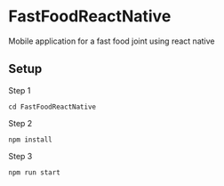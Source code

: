 # FastFoodReactNative

Mobile application for a fast food joint using react native

## Setup

Step 1

```
cd FastFoodReactNative
```

Step 2

```
npm install
```

Step 3

```
npm run start
```
